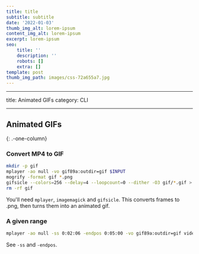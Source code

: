 ```yaml
---
title: title
subtitle: subtitle
date: '2022-01-03'
thumb_img_alt: lorem-ipsum
content_img_alt: lorem-ipsum
excerpt: lorem-ipsum
seo:
    title: ''
    description: ''
    robots: []
    extra: []
template: post
thumb_img_path: images/css-72a655a7.jpg
---
```


---

title: Animated GIFs
category: CLI

---

## Animated GIFs

{: .-one-column}

### Convert MP4 to GIF

```bash
mkdir -p gif
mplayer -ao null -vo gif89a:outdir=gif $INPUT
mogrify -format gif *.png
gifsicle --colors=256 --delay=4 --loopcount=0 --dither -O3 gif/*.gif > ${INPUT%.*}.gif
rm -rf gif
```

You'll need `mplayer`, `imagemagick` and `gifsicle`. This converts frames to .png, then turns them into an animated gif.

### A given range

```bash
mplayer -ao null -ss 0:02:06 -endpos 0:05:00 -vo gif89a:outdir=gif videofile.mp4
```

See `-ss` and `-endpos`.
